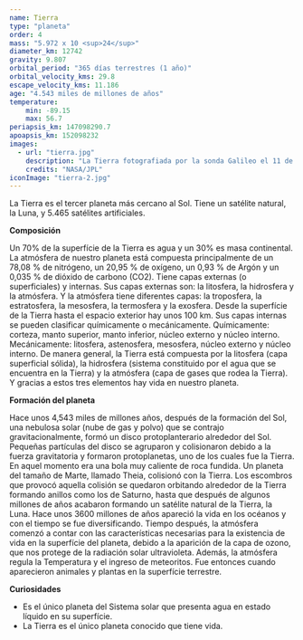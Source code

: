 ```yaml
---
name: Tierra
type: "planeta"
order: 4
mass: "5.972 x 10 <sup>24</sup>"
diameter_km: 12742
gravity: 9.807
orbital_period: "365 días terrestres (1 año)"
orbital_velocity_kms: 29.8
escape_velocity_kms: 11.186
age: "4.543 miles de millones de años"
temperature:
    min: -89.15
    max: 56.7
periapsis_km: 147098290.7
apoapsis_km: 152098232
images:
  - url: "tierra.jpg"
    description: "La Tierra fotografiada por la sonda Galileo el 11 de diciembre de 1990, a una distancia de 2.4 millones de km del planeta."
    credits: "NASA/JPL"
iconImage: "tierra-2.jpg"
---
```


La Tierra es el tercer planeta más cercano al Sol. Tiene un satélite natural, la Luna, y 5.465 satélites artificiales.

**Composición**

Un 70% de la superfície de la Tierra es agua y un 30% es masa continental. La atmósfera de nuestro planeta está compuesta principalmente de un 78,08 % de nitrógeno, un 20,95 % de oxígeno, un 0,93 % de Argón y un 0,035 % de dióxido de carbono (CO2).
Tiene capas externas (o superficiales) y internas. Sus capas externas son: la litosfera, la hidrosfera y la atmósfera. Y la atmósfera tiene diferentes capas: la troposfera, la estratosfera, la mesosfera, la termosfera y la exosfera. Desde la superfície de la Tierra hasta el espacio exterior hay unos 100 km. Sus capas internas se pueden clasificar químicamente o mecánicamente. Químicamente: corteza, manto superior, manto inferior, núcleo externo y núcleo interno. Mecánicamente: litosfera, astenosfera, mesosfera, núcleo externo y núcleo interno.
De manera general, la Tierra está compuesta por la litosfera (capa superficial sólida), la hidrosfera (sistema constituido por el agua que se encuentra en la Tierra) y la atmósfera (capa de gases que rodea la Tierra). Y gracias a estos tres elementos hay vida en nuestro planeta.


**Formación del planeta**

Hace unos 4,543 miles de millones años, después de la formación del Sol, una nebulosa solar (nube de gas y polvo) que se contrajo gravitacionalmente, formó un disco protoplanterario alrededor del Sol. Pequeñas partículas del disco se agruparon y colisionaron debido a la fuerza gravitatoria y formaron protoplanetas, uno de los cuales fue la Tierra. En aquel momento era una bola muy caliente de roca fundida.
Un planeta del tamaño de Marte, llamado Theia, colisionó con la Tierra. Los escombros que provocó aquella colisión se quedaron orbitando alrededor de la Tierra formando anillos como los de Saturno, hasta que después de algunos millones de años acabaron formando un satélite natural de la Tierra, la Luna.
Hace unos 3600 millones de años apareció la vida en los océanos y con el tiempo se fue diversificando. Tiempo después, la atmósfera comenzó a contar con las características necesarias para la existencia de vida en la superfície del planeta, debido a la aparición de la capa de ozono, que nos protege de la radiación solar ultravioleta. Además, la atmósfera regula la Temperatura y el ingreso de meteoritos. Fue entonces cuando aparecieron animales y plantas en la superfície terrestre.


**Curiosidades**
- Es el único planeta del Sistema solar que presenta agua en estado líquido en su superfície.
- La Tierra es el único planeta conocido que tiene vida.
